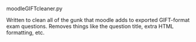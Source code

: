 moodleGIFTcleaner.py

Written to clean all of the gunk that moodle adds to exported GIFT-format exam questions. Removes things like the question title, extra HTML formatting, etc.
